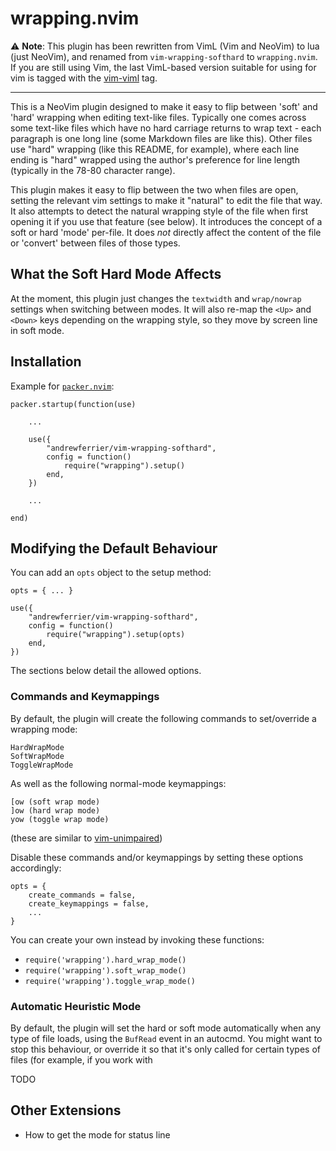 # wrapping.nvim

⚠️  **Note**: This plugin has been rewritten from VimL  (Vim and NeoVim) to lua
(just NeoVim), and renamed from `vim-wrapping-softhard` to `wrapping.nvim`. If
you are still using Vim, the last VimL-based version suitable for using for vim
is tagged with the
[vim-viml](https://github.com/andrewferrier/vim-wrapping-softhard/releases/tag/vim-viml)
tag.

***

This is a NeoVim plugin designed to make it easy to flip between 'soft' and
'hard' wrapping when editing text-like files. Typically one comes across some
text-like files which have no hard carriage returns to wrap text - each
paragraph is one long line (some Markdown files are like this). Other files use
"hard" wrapping (like this README, for example), where each line ending is
"hard" wrapped using the author's preference for line length (typically in the
78-80 character range).

This plugin makes it easy to flip between the two when files are open,
setting the relevant vim settings to make it "natural" to edit the file that
way. It also attempts to detect the natural wrapping style of the file when
first opening it if you use that feature (see below). It introduces the concept
of a soft or hard 'mode' per-file. It does *not* directly affect the content of
the file or 'convert' between files of those types.

## What the Soft Hard Mode Affects

At the moment, this plugin just changes the `textwidth` and `wrap/nowrap`
settings when switching between modes. It will also re-map the `<Up>` and
`<Down>` keys depending on the wrapping style, so they move by screen line in
soft mode.

## Installation

Example for [`packer.nvim`](https://github.com/wbthomason/packer.nvim):

    packer.startup(function(use)

        ...

        use({
            "andrewferrier/vim-wrapping-softhard",
            config = function()
                require("wrapping").setup()
            end,
        })

        ...

    end)

## Modifying the Default Behaviour

You can add an `opts` object to the setup method:

    opts = { ... }

    use({
        "andrewferrier/vim-wrapping-softhard",
        config = function()
            require("wrapping").setup(opts)
        end,
    })

The sections below detail the allowed options.

### Commands and Keymappings

By default, the plugin will create the following commands to set/override a
wrapping mode:

    HardWrapMode
    SoftWrapMode
    ToggleWrapMode

As well as the following normal-mode keymappings:

    [ow (soft wrap mode)
    ]ow (hard wrap mode)
    yow (toggle wrap mode)

(these are similar to [vim-unimpaired](https://github.com/tpope/vim-unimpaired))

Disable these commands and/or keymappings by setting these options accordingly:

    opts = {
        create_commands = false,
        create_keymappings = false,
        ...
    }

You can create your own instead by invoking these functions:

*   `require('wrapping').hard_wrap_mode()`
*   `require('wrapping').soft_wrap_mode()`
*   `require('wrapping').toggle_wrap_mode()`

### Automatic Heuristic Mode

By default, the plugin will set the hard or soft mode automatically when any
type of file loads, using the `BufRead` event in an autocmd. You might want to
stop this behaviour, or override it so that it's only called for certain types
of files (for example, if you work with 

TODO

## Other Extensions

* How to get the mode for status line
